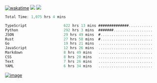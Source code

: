 [![wakatime](https://wakatime.com/badge/user/00eead22-fb14-4dd0-ab8a-3625cafbd50d.svg)](https://wakatime.com/@00eead22-fb14-4dd0-ab8a-3625cafbd50d)
![](https://komarev.com/ghpvc/?username=flatypus)
![](https://pixel.flatypus.me/flatypus?type=tracker)
<!--START_SECTION:waka-->

```rust
Total Time: 1,075 hrs 4 mins

TypeScript                 622 hrs 13 mins ##############...........   57.67 %
Python                     292 hrs 3 mins  #######..................   27.07 %
JSON                       29 hrs 49 mins  #........................   02.76 %
Rust                       27 hrs 58 mins  #........................   02.59 %
Go                         19 hrs 21 mins  .........................   01.79 %
JavaScript                 12 hrs 26 mins  .........................   01.15 %
Markdown                   8 hrs 49 mins   .........................   00.82 %
CSS                        8 hrs 20 mins   .........................   00.77 %
Text                       7 hrs 26 mins   .........................   00.69 %
YAML                       6 hrs 34 mins   .........................   00.61 %
```

<!--END_SECTION:waka-->
[<img alt="image" src="https://github.com/flatypus/flatypus/assets/68029599/0a302dc1-501c-43a0-ae8d-37ec4817f3bd">](https://flatypus.me)

